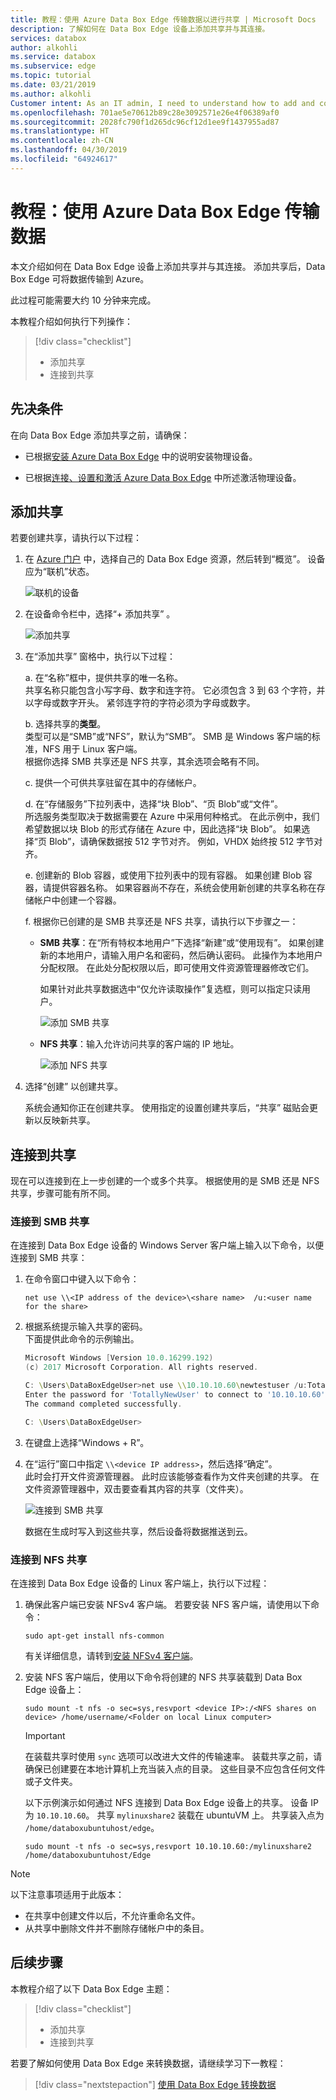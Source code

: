 ```yaml
---
title: 教程：使用 Azure Data Box Edge 传输数据以进行共享 | Microsoft Docs
description: 了解如何在 Data Box Edge 设备上添加共享并与其连接。
services: databox
author: alkohli
ms.service: databox
ms.subservice: edge
ms.topic: tutorial
ms.date: 03/21/2019
ms.author: alkohli
Customer intent: As an IT admin, I need to understand how to add and connect to shares on Data Box Edge so I can use it to transfer data to Azure.
ms.openlocfilehash: 701ae5e70612b89c28e3092571e26e4f06389af0
ms.sourcegitcommit: 2028fc790f1d265dc96cf12d1ee9f1437955ad87
ms.translationtype: HT
ms.contentlocale: zh-CN
ms.lasthandoff: 04/30/2019
ms.locfileid: "64924617"
---
```

# <a name="tutorial-transfer-data-with-azure-data-box-edge"></a>教程：使用 Azure Data Box Edge 传输数据

本文介绍如何在 Data Box Edge 设备上添加共享并与其连接。 添加共享后，Data Box Edge 可将数据传输到 Azure。

此过程可能需要大约 10 分钟来完成。

本教程介绍如何执行下列操作：

> [!div class="checklist"]
> * 添加共享
> * 连接到共享

 
## <a name="prerequisites"></a>先决条件

在向 Data Box Edge 添加共享之前，请确保：

- 已根据[安装 Azure Data Box Edge](data-box-edge-deploy-install.md) 中的说明安装物理设备。

- 已根据[连接、设置和激活 Azure Data Box Edge](data-box-edge-deploy-connect-setup-activate.md) 中所述激活物理设备。


## <a name="add-a-share"></a>添加共享

若要创建共享，请执行以下过程：

1. 在 [Azure 门户](https://portal.azure.com/) 中，选择自己的 Data Box Edge 资源，然后转到“概览”。  设备应为“联机”状态。

   ![联机的设备](./media/data-box-edge-deploy-add-shares/device-online-1.png)

2. 在设备命令栏中，选择“+ 添加共享”  。

   ![添加共享](./media/data-box-edge-deploy-add-shares/select-add-share-1.png)

3. 在“添加共享”  窗格中，执行以下过程：

    a. 在“名称”框中，提供共享的唯一名称。   
    共享名称只能包含小写字母、数字和连字符。 它必须包含 3 到 63 个字符，并以字母或数字开头。 紧邻连字符的字符必须为字母或数字。
    
    b. 选择共享的**类型**。  
    类型可以是“SMB”或“NFS”，默认为“SMB”。   SMB 是 Windows 客户端的标准，NFS 用于 Linux 客户端。  
    根据你选择 SMB 共享还是 NFS 共享，其余选项会略有不同。 

    c. 提供一个可供共享驻留在其中的存储帐户。 

    
    d. 在“存储服务”下拉列表中，选择“块 Blob”、“页 Blob”或“文件”。      
    所选服务类型取决于数据需要在 Azure 中采用何种格式。 在此示例中，我们希望数据以块 Blob 的形式存储在 Azure 中，因此选择“块 Blob”。  如果选择“页 Blob”，请确保数据按 512 字节对齐。  例如，VHDX 始终按 512 字节对齐。

    e. 创建新的 Blob 容器，或使用下拉列表中的现有容器。 如果创建 Blob 容器，请提供容器名称。 如果容器尚不存在，系统会使用新创建的共享名称在存储帐户中创建一个容器。
   
    f. 根据你已创建的是 SMB 共享还是 NFS 共享，请执行以下步骤之一： 
     
    - **SMB 共享**：在“所有特权本地用户”下选择“新建”或“使用现有”。    如果创建新的本地用户，请输入用户名和密码，然后确认密码。 此操作为本地用户分配权限。 在此处分配权限以后，即可使用文件资源管理器修改它们。

        如果针对此共享数据选中“仅允许读取操作”复选框，则可以指定只读用户。 

        ![添加 SMB 共享](./media/data-box-edge-deploy-add-shares/add-share-smb-1.png)
   
    - **NFS 共享**：输入允许访问共享的客户端的 IP 地址。

        ![添加 NFS 共享](./media/data-box-edge-deploy-add-shares/add-share-nfs-1.png)
   
4. 选择“创建”  以创建共享。
    
    系统会通知你正在创建共享。 使用指定的设置创建共享后，“共享”  磁贴会更新以反映新共享。
    

## <a name="connect-to-the-share"></a>连接到共享

现在可以连接到在上一步创建的一个或多个共享。 根据使用的是 SMB 还是 NFS 共享，步骤可能有所不同。

### <a name="connect-to-an-smb-share"></a>连接到 SMB 共享

在连接到 Data Box Edge 设备的 Windows Server 客户端上输入以下命令，以便连接到 SMB 共享：


1. 在命令窗口中键入以下命令：

    `net use \\<IP address of the device>\<share name>  /u:<user name for the share>`

2. 根据系统提示输入共享的密码。  
   下面提供此命令的示例输出。

    ```powershell
    Microsoft Windows [Version 10.0.16299.192)
    (c) 2017 Microsoft Corporation. All rights reserved.
    
    C: \Users\DataBoxEdgeUser>net use \\10.10.10.60\newtestuser /u:Tota11yNewUser
    Enter the password for 'TotallyNewUser' to connect to '10.10.10.60':
    The command completed successfully.
    
    C: \Users\DataBoxEdgeUser>
    ```   


3. 在键盘上选择“Windows + R”。

4. 在“运行”窗口中指定  `\\<device IP address>`，然后选择“确定”。   
   此时会打开文件资源管理器。 此时应该能够查看作为文件夹创建的共享。 在文件资源管理器中，双击要查看其内容的共享（文件夹）。
 
    ![连接到 SMB 共享](./media/data-box-edge-deploy-add-shares/connect-to-share2.png)

    数据在生成时写入到这些共享，然后设备将数据推送到云。

### <a name="connect-to-an-nfs-share"></a>连接到 NFS 共享

在连接到 Data Box Edge 设备的 Linux 客户端上，执行以下过程：

1. 确保此客户端已安装 NFSv4 客户端。 若要安装 NFS 客户端，请使用以下命令：

   `sudo apt-get install nfs-common`

    有关详细信息，请转到[安装 NFSv4 客户端](https://help.ubuntu.com/community/SettingUpNFSHowTo#NFSv4_client)。

2. 安装 NFS 客户端后，使用以下命令将创建的 NFS 共享装载到 Data Box Edge 设备上：

   `sudo mount -t nfs -o sec=sys,resvport <device IP>:/<NFS shares on device> /home/username/<Folder on local Linux computer>`

    > [!IMPORTANT]
    > 在装载共享时使用 `sync` 选项可以改进大文件的传输速率。
    > 装载共享之前，请确保已创建要在本地计算机上充当装入点的目录。 这些目录不应包含任何文件或子文件夹。

    以下示例演示如何通过 NFS 连接到 Data Box Edge 设备上的共享。 设备 IP 为 `10.10.10.60`。 共享 `mylinuxshare2` 装载在 ubuntuVM 上。 共享装入点为 `/home/databoxubuntuhost/edge`。

    `sudo mount -t nfs -o sec=sys,resvport 10.10.10.60:/mylinuxshare2 /home/databoxubuntuhost/Edge`

> [!NOTE] 
> 以下注意事项适用于此版本：
> - 在共享中创建文件以后，不允许重命名文件。 
> - 从共享中删除文件并不删除存储帐户中的条目。

## <a name="next-steps"></a>后续步骤

本教程介绍了以下 Data Box Edge 主题：

> [!div class="checklist"]
> * 添加共享
> * 连接到共享

若要了解如何使用 Data Box Edge 来转换数据，请继续学习下一教程：

> [!div class="nextstepaction"]
> [使用 Data Box Edge 转换数据](./data-box-edge-deploy-configure-compute.md)


